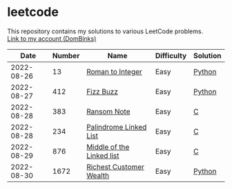 # leetcode
This repository contains my solutions to various LeetCode problems.
<br>[Link to my account (DomBinks)](https://leetcode.com/DomBinks/)

| Date | Number | Name | Difficulty | Solution |
| ---- | ------ | ---- | ---------- | -------- |
| 2022-08-26 | 13 | [Roman to Integer](https://leetcode.com/problems/roman-to-integer/) | Easy | [Python](./easy/13-Roman-to-Integer.py) |
| 2022-08-27 | 412 | [Fizz Buzz](https://leetcode.com/problems/fizz-buzz/) | Easy | [Python](./easy/412-Fizz-Buzz.py) |
| 2022-08-28 | 383 | [Ransom Note](https://leetcode.com/problems/ransom-note/) | Easy | [C](./easy/383-Ransom-Note.c) |
| 2022-08-28 | 234 | [Palindrome Linked List](https://leetcode.com/problems/palindrome-linked-list/) | Easy | [C](./easy/234-Palindrome-Linked-List.c) |
| 2022-08-29 | 876 | [Middle of the Linked list](https://leetcode.com/problems/middle-of-the-linked-list/) | Easy | [C](./easy/876-Middle-of-the-Linked-List.c) |
| 2022-08-30 | 1672 | [Richest Customer Wealth](https://leetcode.com/problems/richest-customer-wealth) | Easy | [Python](.easy/../easy/1672-Richest-Customer-Wealth.py) |